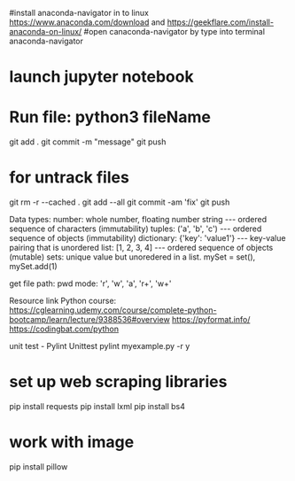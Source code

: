 
#install anaconda-navigator in to linux https://www.anaconda.com/download and https://geekflare.com/install-anaconda-on-linux/
#open canaconda-navigator by type into terminal
anaconda-navigator
# launch jupyter notebook


# Run file: python3 fileName
git add .
git commit -m "message"
git push

# for untrack files
git rm -r --cached .
git add --all
git commit -am 'fix'
git push

Data types: 
number: whole number, floating number
string --- ordered sequence of characters (immutability)
tuples: ('a', 'b', 'c') --- ordered sequence of objects (immutability)
dictionary: {'key': 'value1'} --- key-value pairing that is unordered
list: [1, 2, 3, 4] --- ordered sequence of objects (mutable)
sets: unique value but unoredered in a list. mySet = set(), mySet.add(1)

get file path: pwd
mode: 'r', 'w', 'a', 'r+', 'w+'

Resource link
Python course: https://cglearning.udemy.com/course/complete-python-bootcamp/learn/lecture/9388536#overview
https://pyformat.info/
https://codingbat.com/python

unit test - Pylint Unittest
pylint myexample.py -r y

# set up web scraping libraries
pip install requests
pip install lxml
pip install bs4

# work with image
pip install pillow